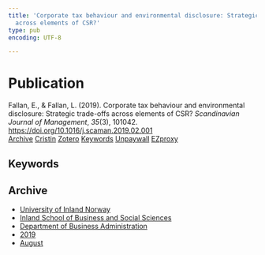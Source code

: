 ```yaml
---
title: 'Corporate tax behaviour and environmental disclosure: Strategic trade-offs
  across elements of CSR?'
type: pub
encoding: UTF-8

---
```

<h1>Publication</h1>
<article id="csl-bib-container-LZWBH6X7" class="csl-bib-container">
  <div class="csl-bib-body"> <div class="csl-entry">Fallan, E., &#38; Fallan, L. (2019). Corporate tax behaviour and environmental disclosure: Strategic trade-offs across elements of CSR? <i>Scandinavian Journal of Management</i>, <i>35</i>(3), 101042. <a href="https://doi.org/10.1016/j.scaman.2019.02.001">https://doi.org/10.1016/j.scaman.2019.02.001</a></div> </div>
  <div class="csl-bib-buttons">
    <a href="#taxonomy-article-LZWBH6X7" alt="archive" class="csl-bib-button">Archive</a>
    <a href="https://app.cristin.no/results/show.jsf?id=1715121" alt="Cristin" class="csl-bib-button">Cristin</a>
    <a href="http://zotero.org/groups/5881554/items/LZWBH6X7" alt="Zotero" class="csl-bib-button">Zotero</a>
    <a href="#keywords-article-LZWBH6X7" alt="keywords" class="csl-bib-button">Keywords</a>
    <a href="https://doi.org/10.1016/j.scaman.2019.02.001" alt="Unpaywall" class="csl-bib-button">Unpaywall</a>
    <a href="https://doi.org/10.1016/j.scaman.2019.02.001" alt="EZproxy" class="csl-bib-button">EZproxy</a>
  </div>
  <div id="csl-bib-meta-container-LZWBH6X7"></div>
</article>
<div id="csl-bib-meta-LZWBH6X7" class="csl-bib-meta">
  <article id="keywords-article-LZWBH6X7" class="keywords-article">
    <h1>Keywords</h1>
    
  </article>
  <article id="taxonomy-article-LZWBH6X7" class="taxonomy-article">
    <h1>Archive</h1>
    <ul>
      <li><a href="{{< params subfolder >}}en/archive/?key=3DCRN523">University of Inland Norway</a></li>
      <li><a href="{{< params subfolder >}}en/archive/?key=DU8Q9LN9">Inland School of Business and Social Sciences</a></li>
      <li><a href="{{< params subfolder >}}en/archive/?key=3IQA89I8">Department of Business Administration</a></li>
      <li><a href="{{< params subfolder >}}en/archive/?key=9V5B7Z44">2019</a></li>
      <li><a href="{{< params subfolder >}}en/archive/?key=TH2HTY3F">August</a></li>
    </ul>
  </article>
</div>
